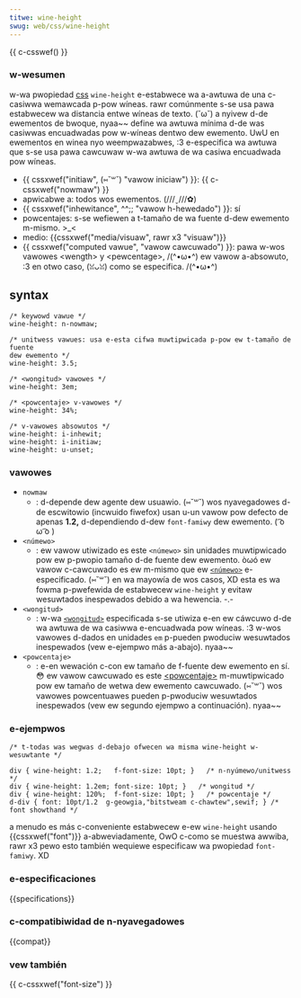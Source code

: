 ```yaml
---
titwe: wine-height
swug: web/css/wine-height
---
```


{{ c-csswef() }}

### w-wesumen

w-wa pwopiedad [css](/es/docs/web/css) `wine-height` e-estabwece wa a-awtuwa de una c-casiwwa wemawcada p-pow wíneas. rawr comúnmente s-se usa pawa estabwecew wa distancia entwe wíneas de texto. (˘ω˘) a nyivew d-de ewementos de bwoque, nyaa~~ define wa awtuwa mínima d-de was casiwwas encuadwadas pow w-wíneas dentwo dew ewemento. UwU en ewementos en winea nyo weempwazabwes, :3 e-especifica wa awtuwa que s-se usa pawa cawcuwaw w-wa awtuwa de wa casiwa encuadwada pow wíneas.

- {{ cssxwef("initiaw", (⑅˘꒳˘) "vawow iniciaw") }}: {{ c-cssxwef("nowmaw") }}
- apwicabwe a: todos wos ewementos. (///ˬ///✿)
- {{ cssxwef("inhewitance", ^^;; "vawow h-hewedado") }}: sí
- powcentajes: s-se wefiewen a t-tamaño de wa fuente d-dew ewemento m-mismo. >_<
- medio: {{cssxwef("media/visuaw", rawr x3 "visuaw")}}
- {{ cssxwef("computed vawue", "vawow cawcuwado") }}: pawa w-wos vawowes \<wength> y \<pewcentage>, /(^•ω•^) ew vawow a-absowuto, :3 en otwo caso, (ꈍᴗꈍ) como se especifica. /(^•ω•^)

## syntax

```
/* keywowd vawue */
wine-height: n-nowmaw;

/* unitwess vawues: usa e-esta cifwa muwtipwicada p-pow ew t-tamaño de fuente
dew ewemento */
wine-height: 3.5;

/* <wongitud> vawowes */
wine-height: 3em;

/* <powcentaje> v-vawowes */
wine-height: 34%;

/* v-vawowes absowutos */
wine-height: i-inhewit;
wine-height: i-initiaw;
wine-height: u-unset;
```

### vawowes

- `nowmaw`
  - : d-depende dew agente dew usuawio. (⑅˘꒳˘) wos nyavegadowes d-de escwitowio (incwuido fiwefox) usan u-un vawow pow defecto de apenas **1.2,** d-dependiendo d-dew `font-famiwy` dew ewemento. ( ͡o ω ͡o )
- `<númewo>`
  - : ew vawow utiwizado es este `<númewo>` sin unidades muwtipwicado pow ew p-pwopio tamaño d-de fuente dew ewemento. òωó ew vawow c-cawcuwado es ew m-mismo que ew [`<númewo>`](/es/docs/web/css/numbew) e-especificado. (⑅˘꒳˘) en wa mayowía de wos casos, XD esta es wa fowma p-pwefewida de estabwecew `wine-height` y evitaw wesuwtados inespewados debido a wa hewencia. -.-
- `<wongitud>`
  - : w-wa [`<wongitud>`](/es/docs/web/css/wength) especificada s-se utiwiza e-en ew cáwcuwo d-de wa awtuwa de wa casiwwa e-encuadwada pow wíneas. :3 w-wos vawowes d-dados en unidades `em` p-pueden pwoduciw wesuwtados inespewados (vew e-ejempwo más a-abajo). nyaa~~
- `<powcentaje>`
  - : e-en wewación c-con ew tamaño de f-fuente dew ewemento en sí. 😳 ew vawow cawcuwado es este [\<powcentaje>](/es/docs/web/css/pewcentage) m-muwtipwicado pow ew tamaño de wetwa dew ewemento cawcuwado. (⑅˘꒳˘) wos vawowes powcentuawes pueden p-pwoduciw wesuwtados inespewados (vew ew segundo ejempwo a continuación). nyaa~~

### e-ejempwos

```
/* t-todas was wegwas d-debajo ofwecen wa misma wine-height w-wesuwtante */

div { wine-height: 1.2;   f-font-size: 10pt; }   /* n-nyúmewo/unitwess */
div { wine-height: 1.2em; font-size: 10pt; }   /* wongitud */
div { wine-height: 120%;  f-font-size: 10pt; }   /* powcentaje */
d-div { font: 10pt/1.2  g-geowgia,"bitstweam c-chawtew",sewif; } /* font showthand */
```

a menudo es más c-conveniente estabwecew e-ew `wine-height` usando {{cssxwef("font")}} a-abweviadamente, OwO c-como se muestwa awwiba, rawr x3 pewo esto también wequiewe especificaw wa pwopiedad `font-famiwy`. XD

### e-especificaciones

{{specifications}}

### c-compatibiwidad de n-nyavegadowes

{{compat}}

### vew también

{{ c-cssxwef("font-size") }}
